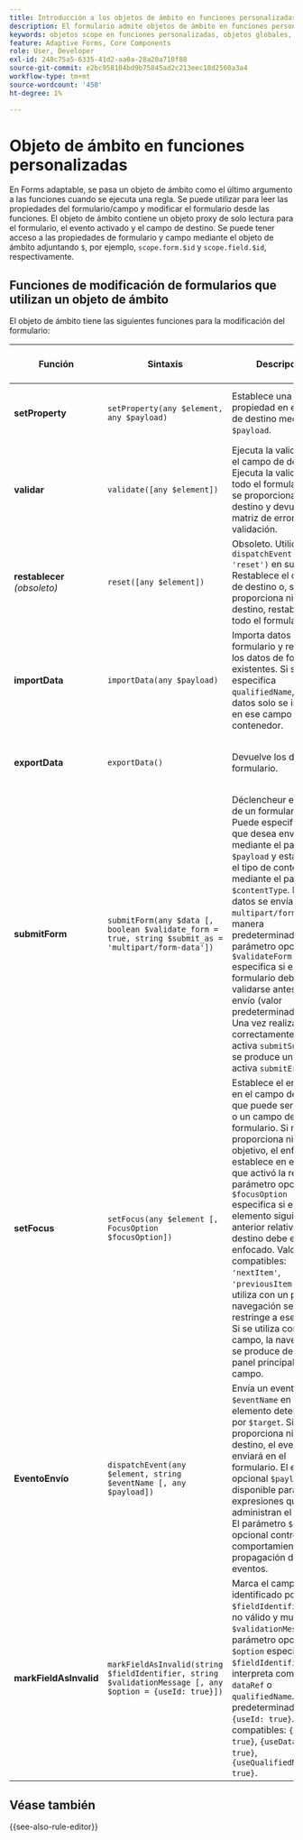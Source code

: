 ```yaml
---
title: Introducción a los objetos de ámbito en funciones personalizadas
description: El formulario admite objetos de ámbito en funciones personalizadas que se pasan como último argumento a funciones cuando se ejecuta la regla.
keywords: objetos scope en funciones personalizadas, objetos globales, objetos field.
feature: Adaptive Forms, Core Components
role: User, Developer
exl-id: 248c75a5-6335-41d2-aa0a-28a20a710f88
source-git-commit: e2bc958104bd9b75845ad2c213eec18d2560a3a4
workflow-type: tm+mt
source-wordcount: '458'
ht-degree: 1%

---
```


# Objeto de ámbito en funciones personalizadas

En Forms adaptable, se pasa un objeto de ámbito como el último argumento a las funciones cuando se ejecuta una regla. Se puede utilizar para leer las propiedades del formulario/campo y modificar el formulario desde las funciones. El objeto de ámbito contiene un objeto proxy de solo lectura para el formulario, el evento activado y el campo de destino. Se puede tener acceso a las propiedades de formulario y campo mediante el objeto de ámbito adjuntando `$`, por ejemplo, `scope.form.$id` y `scope.field.$id`, respectivamente.

## Funciones de modificación de formularios que utilizan un objeto de ámbito

El objeto de ámbito tiene las siguientes funciones para la modificación del formulario:

| Función | Sintaxis | Descripción | Muestra de código |
|-----------------|--------|-------------|-------------|
| **setProperty** | `setProperty(any $element, any $payload)` | Establece una propiedad en el campo de destino mediante `$payload`. | [Haga clic aquí](/help/forms/custom-function-core-components-use-cases.md#show-a-panel-using-the-setproperty-rule) para ver el ejemplo. |
| **validar** | `validate([any $element])` | Ejecuta la validación en el campo de destino. Ejecuta la validación en todo el formulario si no se proporciona ningún destino y devuelve una matriz de errores de validación. | [Haga clic aquí](/help/forms/custom-function-core-components-use-cases.md#validate-the-field) para ver el ejemplo. |
| **restablecer** *(obsoleto)* | `reset([any $element])` | Obsoleto. Utilice `dispatchEvent($target, 'reset')` en su lugar. Restablece el campo de destino o, si no se proporciona ningún destino, restablece todo el formulario. | [Haga clic aquí](/help/forms/custom-function-core-components-use-cases.md#reset-a-panel) para ver el ejemplo. |
| **importData** | `importData(any $payload)` | Importa datos al formulario y reemplaza los datos de formulario existentes. Si se especifica `qualifiedName`, los datos solo se importan en ese campo contenedor. | [Haga clic aquí](/help/forms/custom-function-core-components-use-cases.md#pre-fill-the-field-with-a-value-when-the-form-loads) para ver el ejemplo. |
| **exportData** | `exportData()` | Devuelve los datos del formulario. | [Haga clic aquí](/help/forms/custom-function-core-components-use-cases.md#submit-altered-data-to-the-server) para ver el ejemplo. |
| **submitForm** | `submitForm(any $data [, boolean $validate_form = true, string $submit_as = 'multipart/form-data'])` | Déclencheur el envío de un formulario. Puede especificar lo que desea enviar mediante el parámetro `$payload` y establecer el tipo de contenido mediante el parámetro `$contentType`. Los datos se envían como `multipart/form-data` de manera predeterminada. El parámetro opcional `$validateForm` especifica si el formulario debe validarse antes del envío (valor predeterminado: true). Una vez realizado correctamente, se activa `submitSuccess`; si se produce un error, se activa `submitError`. | [Haga clic aquí](/help/forms/custom-function-core-components-use-cases.md#submit-altered-data-to-the-server) para ver el ejemplo. |
| **setFocus** | `setFocus(any $element [, FocusOption $focusOption])` | Establece el enfoque en el campo de destino, que puede ser un panel o un campo de formulario. Si no se proporciona ningún objetivo, el enfoque se establece en el campo que activó la regla. El parámetro opcional `$focusOption` especifica si el elemento siguiente o anterior relativo al destino debe estar enfocado. Valores compatibles: `'nextItem'`, `'previousItem'`. Si se utiliza con un panel, la navegación se restringe a ese panel. Si se utiliza con un campo, la navegación se produce dentro del panel principal de ese campo. | [Haga clic aquí](/help/forms/custom-function-core-components-use-cases.md#set-focus-on-the-specific-field) para ver el ejemplo. |
| **EventoEnvío** | `dispatchEvent(any $element, string $eventName [, any $payload])` | Envía un evento de tipo `$eventName` en el elemento determinado por `$target`. Si no se proporciona ningún destino, el evento se enviará en el formulario. El elemento opcional `$payload` está disponible para las expresiones que administran el evento. El parámetro `$dispatch` opcional controla el comportamiento de propagación de eventos. | [Haga clic aquí](/help/forms/custom-function-core-components-use-cases.md#add-or-delete-repeatable-panel-using-the-dispatchevent-property) para ver el ejemplo. |
| **markFieldAsInvalid** | `markFieldAsInvalid(string $fieldIdentifier, string $validationMessage [, any $option = {useId: true}])` | Marca el campo identificado por `$fieldIdentifier` como no válido y muestra `$validationMessage`. El parámetro opcional `$option` especifica si `$fieldIdentifier` se interpreta como `id`, `dataRef` o `qualifiedName`. El valor predeterminado es `{useId: true}`. Valores compatibles: `{useId: true}`, `{useDataRef: true}`, `{useQualifiedName: true}`. | [Haga clic aquí](/help/forms/custom-function-core-components-use-cases.md#to-display-a-custom-message-at-the-field-level-and-marking-the-field-as-invalid) para ver el ejemplo. |

## Véase también

{{see-also-rule-editor}}

